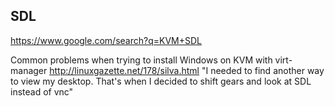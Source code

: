 
## SDL
https://www.google.com/search?q=KVM+SDL

Common problems when trying to install Windows on KVM with virt-manager
http://linuxgazette.net/178/silva.html
"I needed to find another way to view my desktop. That's when I decided to shift gears and look at SDL instead of vnc"
